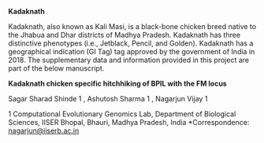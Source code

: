 **Kadaknath**

Kadaknath, also known as Kali Masi, is a black-bone chicken breed native to the Jhabua and Dhar districts of Madhya Pradesh. Kadaknath has three distinctive phenotypes (i.e., Jetblack, Pencil, and Golden). Kadaknath has a geographical indication (GI Tag) tag approved by the government of India in 2018. The supplementary data and information provided in this project are part of the below manuscript.


**Kadaknath chicken specific hitchhiking of BPIL with the FM locus**

Sagar Sharad Shinde 1 , Ashutosh Sharma 1 , Nagarjun Vijay 1

1 Computational Evolutionary Genomics Lab, Department of Biological Sciences, IISER Bhopal,
Bhauri, Madhya Pradesh, India
*Correspondence: nagarjun@iiserb.ac.in
